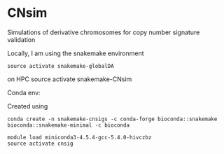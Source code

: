 # CNsim

Simulations of derivative chromosomes for copy number signature validation


Locally, I am using the snakemake environment
```
source activate snakemake-globalDA
```

on HPC
source activate snakemake-CNsim


Conda env:

Created using
```
conda create -n snakemake-cnsigs -c conda-forge bioconda::snakemake bioconda::snakemake-minimal -c bioconda
```


```
module load miniconda3-4.5.4-gcc-5.4.0-hivczbz
source activate cnsig

````

